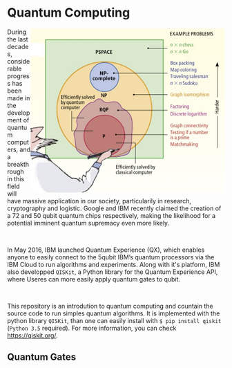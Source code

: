 # Quantum Computing

<img align="right" src="https://raw.githubusercontent.com/Aurelien-Pelissier/IBMQ-Quantum-Computing/master/img/Complexity.jpg" width=450>
During the last decades, considerable progress has been made in the development of quantum computers, and a breakthrough in this field will have massive application in our society, particularily in research, cryptography and logistic. Google and IBM recently claimed the creation of a 72 and 50 qubit quantum chips respectively, making the likelihood for a potential 
imminent quantum supremacy even more likely.  


&nbsp;

In May 2016, IBM launched Quantum Experience (QX), which enables anyone to easily connect to the 5qubit IBM’s quantum processors via the IBM Cloud to run algorithms and experiments. Along with it's platform, IBM also developped `QISKit`, a Python library for the Quantum Experience API, where Useres can more easily apply quantum gates to qubit.


&nbsp;

This repository is an introdution to quantum computing and countain the source code to run simples quantum algorithms. It is implemented with the python library `QISKit`, than one can easily install with `$ pip install qiskit` (`Python 3.5` required). For more information, you can check https://qiskit.org/.

## Quantum Gates
